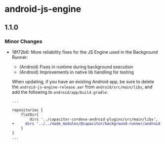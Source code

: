# android-js-engine

## 1.1.0

### Minor Changes

- 18f72b6: More reliability fixes for the JS Engine used in the Background Runner:

  - (Android) Fixes in runtime during background execution
  - (Android) Improvements in native lib handling for testing

  When updating, if you have an existing Android app, be sure to delete the `android-js-engine-release.aar` from `android/src/main/libs`, and add the following to `android/app/build.gradle`:

  ```diff
  ...

  repositories {
      flatDir{
          dirs '../capacitor-cordova-android-plugins/src/main/libs', 'libs'
  +		dirs '../../node_modules/@capacitor/background-runner/android/src/main/libs', 'libs'
      }
  }
  ...

  ```
